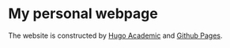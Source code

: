 # My personal webpage
The website is constructed by [Hugo Academic](https://themes.gohugo.io/academic/) and [Github Pages](https://pages.github.com).

